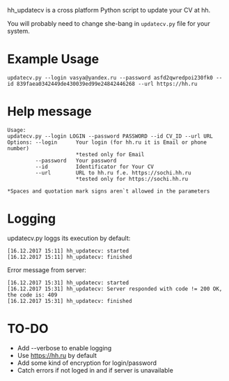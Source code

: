 hh_updatecv is a cross platform Python script to update your CV at hh.

You will probably need to change she-bang in `updatecv.py` file for your system.

# Example Usage

```
updatecv.py --login vasya@yandex.ru --password asfd2qwredpoi230fk0 --id 839faea0342449de430039ed99e24842446268 --url https://hh.ru

```

# Help message
```
Usage:
updatecv.py --login LOGIN --password PASSWORD --id CV_ID --url URL
Options: --login      Your login (for hh.ru it is Email or phone number)
                      *tested only for Email
         --password   Your password
         --id         Identificator for Your CV
         --url        URL to hh.ru f.e. https://sochi.hh.ru
                      *tested only for https://sochi.hh.ru

*Spaces and quotation mark signs aren`t allowed in the parameters

```

# Logging
updatecv.py loggs its execution by default:
```
[16.12.2017 15:11] hh_updatecv: started
[16.12.2017 15:11] hh_updatecv: finished
```
Error message from server:
```
[16.12.2017 15:31] hh_updatecv: started
[16.12.2017 15:31] hh_updatecv: Server responded with code != 200 OK, the code is: 409
[16.12.2017 15:31] hh_updatecv: finished

```

# TO-DO
* Add --verbose to enable logging
* Use https://hh.ru by default
* Add some kind of encryption for login/password
* Catch errors if not loged in and if server is unavailable